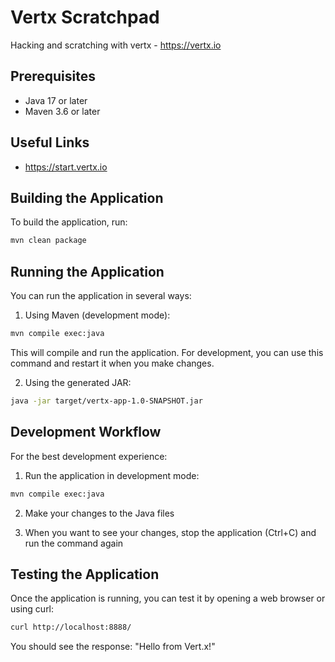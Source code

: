 # Vertx Scratchpad

Hacking and scratching with vertx - https://vertx.io

## Prerequisites

- Java 17 or later
- Maven 3.6 or later

## Useful Links

- https://start.vertx.io

## Building the Application

To build the application, run:

```bash
mvn clean package
```

## Running the Application

You can run the application in several ways:

1. Using Maven (development mode):
```bash
mvn compile exec:java
```
This will compile and run the application. For development, you can use this command and restart it when you make changes.

2. Using the generated JAR:
```bash
java -jar target/vertx-app-1.0-SNAPSHOT.jar
```

## Development Workflow

For the best development experience:

1. Run the application in development mode:
```bash
mvn compile exec:java
```

2. Make your changes to the Java files

3. When you want to see your changes, stop the application (Ctrl+C) and run the command again

## Testing the Application

Once the application is running, you can test it by opening a web browser or using curl:

```bash
curl http://localhost:8888/
```

You should see the response: "Hello from Vert.x!" 